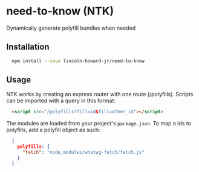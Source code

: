 # need-to-know (NTK)
Dynamically generate polyfill bundles when needed


## Installation
```bash
  npm install --save lincoln-howard-jr/need-to-know
```

## Usage
NTK works by creating an express router with one route (/polyfills).
Scripts can be imported with a query in this format:
```html
  <script src="/polyfills?fill=id&fill=other_id"></script>
```

The modules are loaded from your project's `package.json`.
To map a ids to polyfills, add a polyfill object as such:
```json
  {
    polyfills: {
      "fetch": "node_modules/whatwg-fetch/fetch.js"
    }
  }
```
